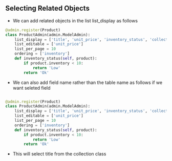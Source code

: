 ## Selecting Related Objects

- We can add related objects in the list list_display as follows

```python
@admin.register(Product)
class ProductAdmin(admin.ModelAdmin):
    list_display = ['title', 'unit_price', 'inventory_status', 'collection']
    list_editable = ['unit_price']
    list_per_page = 10
    ordering = ['inventory']
    def inventory_status(self, product):
        if product.inventory < 10:
            return 'Low'
        return 'Ok'
```

- We can also add field name rather than the table name as follows if we want seleted field

```python

@admin.register(Product)
class ProductAdmin(admin.ModelAdmin):
    list_display = ['title', 'unit_price', 'inventory_status', 'collection__title']
    list_editable = ['unit_price']
    list_per_page = 10
    ordering = ['inventory']
    def inventory_status(self, product):
        if product.inventory < 10:
            return 'Low'
        return 'Ok'
```

- This will select title from the collection class

